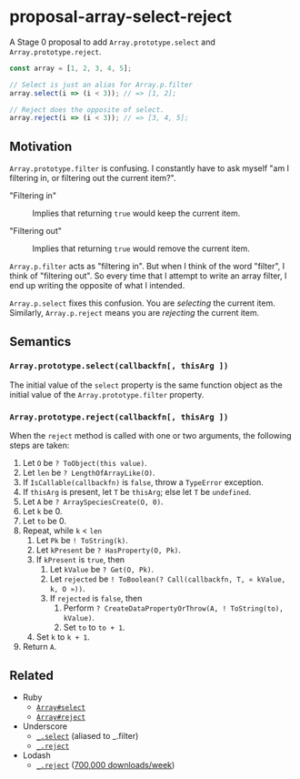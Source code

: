 proposal-array-select-reject
============================

A Stage 0 proposal to add `Array.prototype.select` and
`Array.prototype.reject`.

```js
const array = [1, 2, 3, 4, 5];

// Select is just an alias for Array.p.filter
array.select(i => (i < 3)); // => [1, 2];

// Reject does the opposite of select.
array.reject(i => (i < 3)); // => [3, 4, 5];
```

Motivation
----------

`Array.prototype.filter` is confusing. I constantly have to ask myself
"am I filtering in, or filtering out the current item?".

<dl>
  <dt>"Filtering in"</dt>
  <dd>

  Implies that returning `true` would keep the current item.

  </dd>

  <dt>"Filtering out"</dt>
  <dd>

  Implies that returning `true` would remove the current item.

  </dd>
</dl>

`Array.p.filter` acts as "filtering in". But when I think of the word
"filter", I think of "filtering out". So every time that I attempt to
write an array filter, I end up writing the opposite of what I intended.

`Array.p.select` fixes this confusion. You are _selecting_ the current
item. Similarly, `Array.p.reject` means you are _rejecting_ the current
item.


Semantics
---------

### `Array.prototype.select(callbackfn[, thisArg ])`

The initial value of the `select` property is the same function object
as the initial value of the `Array.prototype.filter` property.

### `Array.prototype.reject(callbackfn[, thisArg ])`

When the `reject` method is called with one or two arguments, the
following steps are taken:

1. Let `O` be `? ToObject(this value)`.
1. Let `len` be `? LengthOfArrayLike(O)`.
1. If `IsCallable(callbackfn)` is `false`, throw a `TypeError` exception.
1. If `thisArg` is present, let `T` be `thisArg`; else let `T` be `undefined`.
1. Let `A` be `? ArraySpeciesCreate(O, 0)`.
1. Let `k` be 0.
1. Let `to` be 0.
1. Repeat, while `k` &lt; `len`
   1. Let `Pk` be `! ToString(k)`.
   1. Let `kPresent` be `? HasProperty(O, Pk)`.
   1. If `kPresent` is `true`, then
      1. Let `kValue` be `? Get(O, Pk)`.
      1. Let `rejected` be `! ToBoolean(? Call(callbackfn, T, « kValue, k, O »))`.
      1. If `rejected` is `false`, then
         1. Perform `? CreateDataPropertyOrThrow(A, ! ToString(to), kValue)`.
         1. Set `to` to `to + 1`.
   1. Set `k` to `k + 1`.
1. Return `A`.

Related
-------

- Ruby
  - [`Array#select`](https://ruby-doc.org/core-2.4.1/Array.html#method-i-select)
  - [`Array#reject`](https://ruby-doc.org/core-2.4.1/Array.html#method-i-reject)
- Underscore
  - [`_.select`](https://underscorejs.org/#filter) (aliased to _.filter)
  - [`_.reject`](https://underscorejs.org/#reject)
- Lodash
  - [`_.reject`](https://lodash.com/docs/4.17.15#reject) ([700,000 downloads/week](https://www.npmjs.com/package/lodash.reject))
